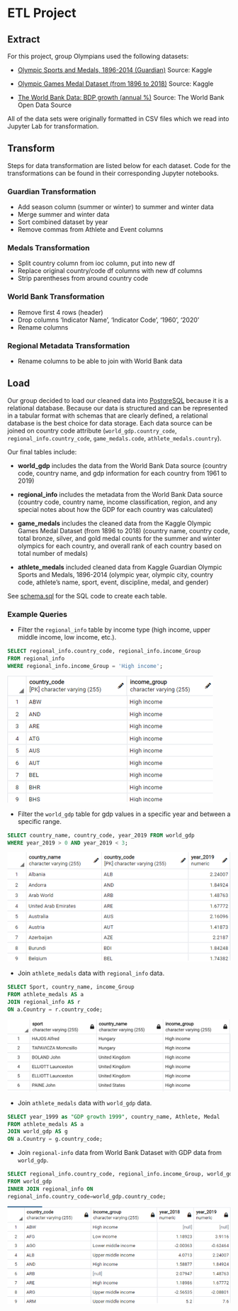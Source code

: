 # ETL Project

## Extract
For this project, group Olympians used the following datasets:
* [Olympic Sports and Medals, 1896-2014 (Guardian)](https://www.kaggle.com/the-guardian/olympic-games?select=dictionary.csv) Source: Kaggle

* [Olympic Games Medal Dataset (from 1896 to 2018)](https://www.kaggle.com/rushikeshlavate/olympic-games-medal-datasetfrom-1896-to-2018) Source: Kaggle

* [The World Bank Data: BDP growth (annual %)](https://data.worldbank.org/indicator/NY.GDP.MKTP.KD.ZG?end=1990&most_recent_year_desc=true&start=1990&view=map&year=1961) Source: The World Bank Open Data Source

All of the data sets were originally formatted in CSV files which we read into Jupyter Lab for transformation.

## Transform
Steps for data transformation are listed below for each dataset. Code for the transformations can be found in their corresponding Jupyter notebooks.

### Guardian Transformation
* Add season column (summer or winter) to summer and winter data
* Merge summer and winter data
* Sort combined dataset by year
* Remove commas from Athlete and Event columns

### Medals Transformation
* Split country column from ioc column, put into new df
* Replace original country/code df columns with new df columns
* Strip parentheses from around country code

### World Bank Transformation
* Remove first 4 rows (header)
* Drop columns ‘Indicator Name’, ‘Indicator Code’, ‘1960’, ‘2020’
* Rename columns

### Regional Metadata Transformation
* Rename columns to be able to join with World Bank data

## Load
Our group decided to load our cleaned data into [PostgreSQL](https://www.postgresql.org/) because it is a relational database. Because our data is structured and can be represented in a tabular format with schemas that are clearly defined, a relational database is the best choice for data storage. Each data source can be joined on country code attribute (`world_gdp.country_code`, `regional_info.country_code`, `game_medals.code`, `athlete_medals.country`).

Our final tables include:
* **world_gdp** includes the data from the World Bank Data source (country code, country name, and gdp information for each country from 1961 to 2019)

* **regional_info** includes the metadata from the World Bank Data source (country code, country name, income classification, region, and any special notes about how the GDP for each country was calculated)

* **game_medals** includes the cleaned data from the Kaggle Olympic Games Medal Dataset (from 1896 to 2018) (country name, country code, total bronze, silver, and gold medal counts for the summer and winter olympics for each country, and overall rank of each country based on total number of medals)

* **athlete_medals** included cleaned data from Kaggle Guardian Olympic Sports and Medals, 1896-2014 (olympic year, olympic city, country code, athlete’s name, sport, event, discipline, medal, and gender)

See [schema.sql](schema.sql) for the SQL code to create each table.

### Example Queries
* Filter the `regional_info` table by income type (high income, upper middle income, low income, etc.).
```sql
SELECT regional_info.country_code, regional_info.income_Group 
FROM regional_info 
WHERE regional_info.income_Group = 'High income';
```
![dude](screenshots/filter_region_by_income_type.png)

* Filter the `world_gdp` table for gdp values in a specific year and between a specific range.
```sql
SELECT country_name, country_code, year_2019 FROM world_gdp
WHERE year_2019 > 0 AND year_2019 < 3;
```
![world_gdp table filtered by year and range](screenshots/filter_gdp_by_year_and_range.png)

* Join `athlete_medals` data with `regional_info` data.
```sql
SELECT Sport, country_name, income_Group
FROM athlete_medals AS a
JOIN regional_info AS r
ON a.Country = r.country_code;
```
![join athlete and regional](screenshots/join_athlete_and_regional.png)

* Join `athlete_medals` data with `world_gdp` data.
```sql
SELECT year_1999 as "GDP growth 1999", country_name, Athlete, Medal
FROM athlete_medals AS a
JOIN world_gdp AS g
ON a.Country = g.country_code;
```

* Join `regional-info` data from World Bank Dataset with GDP data from `world_gdp`.
```sql
SELECT regional_info.country_code, regional_info.income_Group, world_gdp.year_2018, world_gdp.year_2019
FROM world_gdp
INNER JOIN regional_info ON
regional_info.country_code=world_gdp.country_code;
```
![join regional and gdp data](screenshots/join_regional_and_gdp.png)